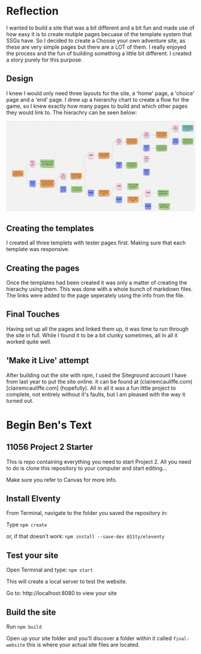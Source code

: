 # Reflection

I wanted to build a site that was a bit different and a bit fun and made use of how easy it is to create mutiple pages becuase of the template system that SSGs have. So I decided to create a Choose your own adventure site, as these are very simple pages but there are a LOT of them. I really enjoyed the process and the fun of building something a little bit different. I created a story purely for this purpose.

## Design
I knew I would only need three layouts for the site, a 'home' page, a 'choice' page and a 'end' page. I drew up a hierarchy chart to create a flow for the game, so I knew exactly how many pages to build and which other pages they would link to.
The hierachry can be seen below:

![](src/assets/images/hierarchy.png)

## Creating the templates
I created all three templets with tester pages first. Making sure that each template was responsive.

## Creating the pages
Once the templates had been created it was only a matter of creating the hierachy using them. This was done with a whole bunch of markdown files. The links were added to the page seperately using the info from the file.

## Final Touches
Having set up all the pages and linked them up, it was time to run through the site in full. While I found it to be a bit clunky sometimes, all in all it worked quite well.

## 'Make it Live' attempt
After building out the site with npm, I used the Siteground account I have from last year to put the site online. it can be found at (clairemcauliffe.com)[clairemcauliffe.com] (hopefully). All in all it was a fun little project to complete, not entirely without it's faults, but I am pleased with the way it turned out.












# Begin Ben's Text

## 11056 Project 2 Starter

This is repo containing everything you need to start Project 2. All you need to do is clone this repository to your computer and start editing...

Make sure you refer to Canvas for more info.

## Install Elventy
From Terminal, navigate to the folder you saved the repository in:

Type `npm create`

or, if that doesn't work: `npm install --save-dev @11ty/eleventy`

## Test your site

Open Terminal and type: `npm start`

This will create a local server to test the website.

Go to: http://localhost:8080 to view your site

## Build the site

Run `npm build`

Open up your site folder and you'll discover a folder within it called `final-website` this is where your actual site files are located. 




